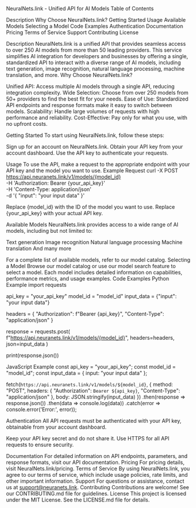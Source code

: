 NeuralNets.link - Unified API for AI Models
Table of Contents

Description
Why Choose NeuralNets.link?
Getting Started
Usage
Available Models
Selecting a Model
Code Examples
Authentication
Documentation
Pricing
Terms of Service
Support
Contributing
License

Description
NeuralNets.link is a unified API that provides seamless access to over 250 AI models from more than 50 leading providers. This service simplifies AI integration for developers and businesses by offering a single, standardized API to interact with a diverse range of AI models, including text generation, image recognition, natural language processing, machine translation, and more.
Why Choose NeuralNets.link?

Unified API: Access multiple AI models through a single API, reducing integration complexity.
Wide Selection: Choose from over 250 models from 50+ providers to find the best fit for your needs.
Ease of Use: Standardized API endpoints and response formats make it easy to switch between models.
Scalability: Handle large volumes of requests with high performance and reliability.
Cost-Effective: Pay only for what you use, with no upfront costs.

Getting Started
To start using NeuralNets.link, follow these steps:

Sign up for an account on NeuralNets.link.
Obtain your API key from your account dashboard.
Use the API key to authenticate your requests.

Usage
To use the API, make a request to the appropriate endpoint with your API key and the model you want to use.
Example Request
curl -X POST \
  https://api.neuranets.link/v1/models/{model_id} \
  -H 'Authorization: Bearer {your_api_key}' \
  -H 'Content-Type: application/json' \
  -d '{
        "input": "your input data"
      }'


Replace {model_id} with the ID of the model you want to use.
Replace {your_api_key} with your actual API key.

Available Models
NeuralNets.link provides access to a wide range of AI models, including but not limited to:

Text generation
Image recognition
Natural language processing
Machine translation
And many more

For a complete list of available models, refer to our model catalog.
Selecting a Model
Browse our model catalog or use our model search feature to select a model. Each model includes detailed information on capabilities, performance metrics, and usage examples.
Code Examples
Python Example
import requests

api_key = "your_api_key"
model_id = "model_id"
input_data = {"input": "your input data"}

headers = {
    "Authorization": f"Bearer {api_key}",
    "Content-Type": "application/json"
}

response = requests.post(
    f"https://api.neuranets.link/v1/models/{model_id}",
    headers=headers,
    json=input_data
)

print(response.json())

JavaScript Example
const api_key = "your_api_key";
const model_id = "model_id";
const input_data = { input: "your input data" };

fetch(`https://api.neuranets.link/v1/models/${model_id}`, {
    method: "POST",
    headers: {
        "Authorization": `Bearer ${api_key}`,
        "Content-Type": "application/json"
    },
    body: JSON.stringify(input_data)
})
.then(response => response.json())
.then(data => console.log(data))
.catch(error => console.error('Error:', error));

Authentication
All API requests must be authenticated with your API key, obtainable from your account dashboard.

Keep your API key secret and do not share it.
Use HTTPS for all API requests to ensure security.

Documentation
For detailed information on API endpoints, parameters, and response formats, visit our API documentation.
Pricing
For pricing details, visit NeuralNets.link/pricing.
Terms of Service
By using NeuralNets.link, you agree to our terms of service, which include usage policies, rate limits, and other important information.
Support
For questions or assistance, contact us at support@neuranets.link.
Contributing
Contributions are welcome! See our CONTRIBUTING.md file for guidelines.
License
This project is licensed under the MIT License. See the LICENSE.md file for details.
